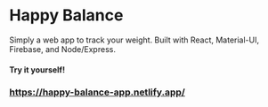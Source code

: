 # Happy Balance

Simply a web app to track your weight. Built with React, Material-UI, Firebase, and Node/Express. 

#### Try it yourself!

### https://happy-balance-app.netlify.app/
